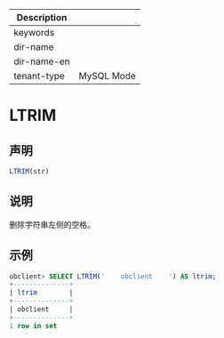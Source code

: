 | Description   |                 |
|---------------|-----------------|
| keywords      |                 |
| dir-name      |                 |
| dir-name-en   |                 |
| tenant-type   | MySQL Mode      |

# LTRIM

## 声明

```sql
LTRIM(str)
```

## 说明

删除字符串左侧的空格。

## 示例

```sql
obclient> SELECT LTRIM('    obclient    ') AS ltrim;
+--------------+
| ltrim        |
+--------------+
| obclient     |
+--------------+
1 row in set
```
